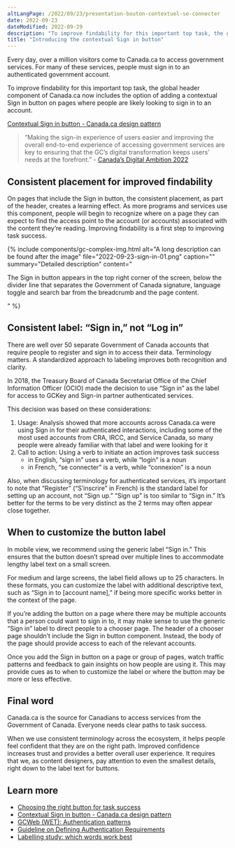 ```yaml
---
altLangPage: /2022/09/23/presentation-bouton-contextuel-se-connecter
date: 2022-09-23
dateModified: 2022-09-29
description: "To improve findability for this important top task, the global header component of Canada.ca now includes the option of adding a contextual Sign in button on pages where people are likely looking to sign in to an account."
title: "Introducing the contextual Sign in button"
---
```

Every day, over a million visitors come to Canada.ca to access government services. For many of these services, people must sign in to an authenticated government account.

To improve findability for this important top task, the global header component of Canada.ca now includes the option of adding a contextual Sign in button on pages where people are likely looking to sign in to an account.

[Contextual Sign in button - Canada.ca design pattern](https://design.canada.ca/common-design-patterns/contextual-signin.html)

> “Making the sign-in experience of users easier and improving the overall end-to-end experience of accessing government services are key to ensuring that the GC’s digital transformation keeps users’ needs at the forefront.” - [Canada’s Digital Ambition 2022](https://www.canada.ca/en/government/system/digital-government/government-canada-digital-operations-strategic-plans/canada-digital-ambition.html)

## Consistent placement for improved findability

On pages that include the Sign in button, the consistent placement, as part of the header, creates a learning effect. As more programs and services use this component, people will begin to recognize where on a page they can expect to find the access point to the account (or accounts) associated with the content they’re reading. Improving findability is a first step to improving task success.

{% include components/gc-complex-img.html
   alt="A long description can be found after the image"
   file="2022-09-23-sign-in-01.png"
   caption=""
   summary="Detailed description"
   content="<p>The Sign in button appears in the top right corner of the screen, below the divider line that separates the Government of Canada signature, language toggle and search bar from the breadcrumb and the page content.</p>"
%}

## Consistent label: “Sign in,” not “Log in”

There are well over 50 separate Government of Canada accounts that require people to register and sign in to access their data. Terminology matters. A standardized approach to labeling improves both recognition and clarity.

In 2018, the Treasury Board of Canada Secretariat Office of the Chief Information Officer (OCIO) made the decision to use “Sign in” as the label for access to GCKey and Sign-in partner authenticated services.

This decision was based on these considerations:

1. Usage: Analysis showed that more accounts across Canada.ca were using Sign in for their authenticated interactions, including some of the most used accounts from CRA, IRCC, and Service Canada, so many people were already familiar with that label and were looking for it
2. Call to action: Using a verb to initiate an action improves task success
   - in English, “sign in” uses a verb, while “login” is a noun
   - in French, “se connecter” is a verb, while “connexion” is a noun

Also, when discussing terminology for authenticated services, it’s important to note that “Register” (“S’inscrire” in French) is the standard label for setting up an account, not “Sign up.” “Sign up” is too similar to “Sign in.” It’s better for the terms to be very distinct as the 2 terms may often appear close together.

## When to customize the button label

In mobile view, we recommend using the generic label “Sign in.” This ensures that the button doesn’t spread over multiple lines to accommodate lengthy label text on a small screen.

For medium and large screens, the label field allows up to 25 characters. In these formats, you can customize the label with additional descriptive text, such as “Sign in to [account name],” if being more specific works better in the context of the page.

If you’re adding the button on a page where there may be multiple accounts that a person could want to sign in to, it may make sense to use the generic “Sign in” label to direct people to a chooser page. The header of a chooser page shouldn’t include the Sign in button component. Instead, the body of the page should provide access to each of the relevant accounts.

Once you add the Sign in button on a page or group of pages, watch traffic patterns and feedback to gain insights on how people are using it. This may provide cues as to when to customize the label or where the button may be more or less effective.

## Final word

Canada.ca is the source for Canadians to access services from the Government of Canada. Everyone needs clear paths to task success.

When we use consistent terminology across the ecosystem, it helps people feel confident that they are on the right path. Improved confidence increases trust and provides a better overall user experience. It requires that we, as content designers, pay attention to even the smallest details, right down to the label text for buttons.


## Learn more
- [Choosing the right button for task success](https://blog.canada.ca/2020/12/17/choosing-buttons.html)
- [Contextual Sign in button - Canada.ca design pattern](https://design.canada.ca/common-design-patterns/contextual-signin.html)
- [GCWeb (WET): Authentication patterns](https://wet-boew.github.io/GCWeb/sites/authentication/authentication-en.html)
- [Guideline on Defining Authentication Requirements](https://www.tbs-sct.canada.ca/pol/doc-eng.aspx?id=26262)
- [Labelling study: which words work best
](https://blog.canada.ca/2020/10/02/labelling-study)
